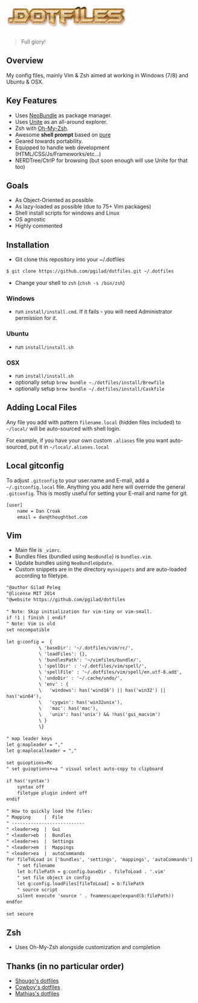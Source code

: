 # <img src="img/dotfiles.png" width="321" height="62" alt="dotfiles">
> Full glory!

## Overview
My config files, mainly Vim & Zsh aimed at working in Windows (7/8) and Ubuntu & OSX.

## Key Features
- Uses [NeoBundle](https://github.com/Shougo/neobundle.vim) as package manager.
- Uses [Unite](https://github.com/Shougo/unite.vim) as an all-around explorer.
- Zsh with [Oh-My-Zsh](https://github.com/robbyrussell/oh-my-zsh).
- Awesome **shell prompt** based on [pure](https://github.com/sindresorhus/pure)
- Geared towards portability.
- Equipped to handle web development (HTML/CSS/Js/Frameworks/etc...)
- NERDTree/CtrlP for browsing (but soon enough will use Unite for that too)

## Goals

- As Object-Oriented as possible
- As lazy-loaded as possible (due to 75+ Vim packages)
- Shell install scripts for windows and Linux
- OS agnostic
- Highly commented

## Installation

- Git clone this repository into your ~/.dotfiles
```sh
$ git clone https://github.com/pgilad/dotfiles.git ~/.dotfiles
```

- Change your shell to `zsh` (`chsh -s /bin/zsh`)

### Windows

- run `install/install.cmd`. If it fails - you will need Administrator permission for it.

### Ubuntu

- run `install/install.sh`

### OSX

- run `install/install.sh`
- optionally setup `brew bundle ~./dotfiles/install/Brewfile`
- optionally setup `brew bundle ~/.dotfiles/install/Caskfile`

## Adding Local Files

Any file you add with pattern `filename.local` (hidden files included) to `~/local/` will be auto-sourced with shell login.

For example, if you have your own custom `.aliases` file you want auto-sourced, put it in `~/local/.aliases.local`

## Local gitconfig

To adjust `.gitconfig` to your user.name and E-mail, add a `~/.gitconfig.local` file.
Anything you add here will override the general `.gitconfig`. This is mostly useful for setting
your E-mail and name for git.

```
[user]
    name = Dan Croak
    email = dan@thoughtbot.com
```

## Vim

- Main file is `_vimrc`.
- Bundles files (bundled using `NeoBundle`) is `bundles.vim`.
- Update bundles using `NeoBundleUpdate`.
- Custom snippets are in the directory `mysnippets` and are auto-loaded according to filetype.

```vim
"@author Gilad Peleg
"@license MIT 2014
"@website https://github.com/pgilad/dotfiles

" Note: Skip initialization for vim-tiny or vim-small.
if !1 | finish | endif
" Note: Vim is old
set nocompatible

let g:config =  {
            \ 'baseDir': '~/.dotfiles/vim/rc/',
            \ 'loadFiles': {},
            \ 'bundlesPath': '~/vimfiles/bundle/',
            \ 'spellDir' : '~/.dotfiles/vim/spell/',
            \ 'spellFile' : '~/.dotfiles/vim/spell/en.utf-8.add',
            \ 'undoDir' : '~/.cache/undo/',
            \ 'env' : {
            \   'windows': has('wind16') || has('win32') || has('win64'),
            \   'cygwin': has('win32unix'),
            \   'mac': has('mac'),
            \   'unix': has('unix') && !has('gui_macvim')
            \ }
            \}

" map leader keys
let g:mapleader = ","
let g:maplocalleader = ","

set guioptions=Mc
" set guioptions+=a " visual select auto-copy to clipboard

if has('syntax')
    syntax off
    filetype plugin indent off
endif

" How to quickly load the files:
" Mapping     |  File
" ---------------------------
" <leader>eg  |  Gui
" <leader>eb  |  Bundles
" <leader>es  |  Settings
" <leader>em  |  Mappings
" <leader>ea  |  autoCommands
for fileToLoad in ['bundles', 'settings', 'mappings', 'autoCommands']
    " set filename
    let b:filePath = g:config.baseDir . fileToLoad . '.vim'
    " set file object in config
    let g:config.loadFiles[fileToLoad] = b:filePath
    " source script
    silent execute 'source ' . fnameescape(expand(b:filePath))
endfor

set secure
```

## Zsh

- Uses Oh-My-Zsh alongside customization and completion

## Thanks (in no particular order)

- [Shougo's dotfiles](https://github.com/Shougo/shougo-s-github)
- [Cowboy's dotfiles](https://github.com/cowboy/dotfiles)
- [Mathias's dotfiles](https://github.com/mathiasbynens/dotfiles)
